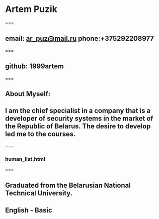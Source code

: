# **Artem Puzik**
===
## **email: ar_puz@mail.ru phone:+375292208977**
===
## **github: 1999artem**
===
## About Myself:
## I am the chief specialist in a company that is a developer of security systems in the market of the Republic of Belarus. The desire to develop led me to the courses. 
===
### human_list.html
===
## Graduated from the Belarusian National Technical University. 
## English - Basic